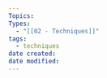 ```yaml
---
Topics: 
Types:
  - "[[02 - Techniques]]"
tags:
  - techniques
date created: 
date modified:
---
```

